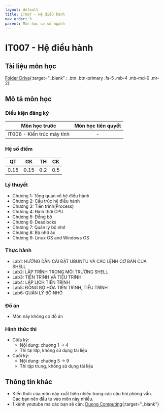 ```yaml
---
layout: default
title: IT007 - Hệ điều hành
nav_order: 3
parent: Môn học cơ sở ngành
---
```


# IT007 - Hệ điều hành

## Tài liệu môn học

[Folder Drive](https://drive.google.com/drive/folders/1Fv5QgPX6cuuvXp40pAEqgwweRLpMlHOM?usp=sharing){:target="_blank" : .btn .btn-primary .fs-5 .mb-4 .mb-md-0 .mr-2}

## Mô tả môn học

### Điều kiện đăng ký

| Môn học trước| Môn học tiên quyết  |
|------|-----|
| <center>IT006 - Kiến trúc máy tính</center>| <center>-</center>|

### Hệ số điểm

| QT   | GK   | TH  | CK  |
|------|------|-----|-----|
| <center> 0.15 </center>| <center> 0.15 </center>| <center> 0.2 </center>| <center>0.5</center> |

### Lý thuyết

- Chương 1: Tổng quan về hệ điều hành
- Chương 2: Cấu trúc hệ điều hành
- Chương 3: Tiến trình(Process)
- Chương 4: Định thời CPU
- Chương 5: Đồng bộ
- Chương 6: Deadlocks
- Chương 7: Quản lý bộ nhớ
- Chương 8: Bộ nhớ ảo
- Chương 9: Linux OS and Windows OS

### Thực hành

- Lab1: HƯỚNG DẪN CÀI ĐẶT UBUNTU VÀ CÁC LỆNH CƠ BẢN CỦA SHELL
- Lab2: LẬP TRÌNH TRONG MÔI TRƯỜNG SHELL
- Lab3: TIẾN TRÌNH VÀ TIỂU TRÌNH
- Lab4: LẬP LỊCH TIẾN TRÌNH
- Lab5: ĐỒNG BỘ HÓA TIẾN TRÌNH, TIỂU TRÌNH
- Lab6: QUẢN LÝ BỘ NHỚ

### Đồ án

- Môn này không có đồ án

### Hình thức thi

- Giữa kỳ: 
    - Nội dung: chương 1 -> 4
    - Thi tại lớp, không sử dụng tài liệu
- Cuối kỳ:
    - Nội dung: chương 5 -> 9
    - Thi tập trung, không sử dụng tài liệu
    
## Thông tin khác

- Kiến thức của môn này xuất hiện nhiều trong các câu hỏi phỏng vấn. Các bạn nên đầu tư vào môn này nhiều.
- 1 kênh youtube mà các bạn sẽ cần: [Duong Computing](https://www.youtube.com/@DuongComputing){:target="_blank"}
